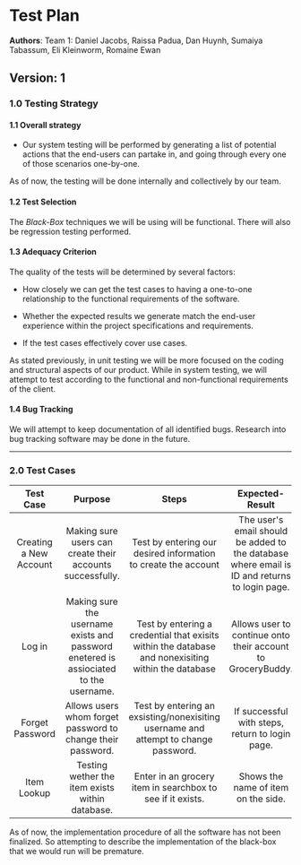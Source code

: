 # Test Plan

**Authors**: Team 1: Daniel Jacobs, Raissa Padua, Dan Huynh, Sumaiya Tabassum, Eli Kleinworm, Romaine Ewan

**Version:** 1
---

### 1.0 Testing Strategy

#### 1.1 Overall strategy

* Our system testing will be performed by generating a list of potential actions that the end-users can partake in, and going through every one of those scenarios one-by-one.

As of now, the testing will be done internally and collectively by our team.

#### 1.2 Test Selection

The *Black-Box* techniques we will be using will be functional. There will also be regression testing performed.

#### 1.3 Adequacy Criterion

The quality of the tests will be determined by several factors:

* How closely we can get the test cases to having a one-to-one relationship to the functional requirements of the software.

* Whether the expected results we generate match the end-user experience within the project specifications and requirements.

* If the test cases effectively cover use cases.

As stated previously, in unit testing we will be more focused on the coding and structural aspects of our product. While in system testing, we will attempt to test according to the functional and non-functional requirements of the client.

#### 1.4 Bug Tracking

We will attempt to keep documentation of all identified bugs. Research into bug tracking software may be done in the future.

---

### 2.0 Test Cases

| **Test Case** | **Purpose**   |**Steps**|**Expected-Result**|**Actual-Result**|**Pass-Fail**|
|:-------------:|:-------------:|:-------:|:-----------------:|:---------------:|-------------|
|Creating a New Account|Making sure users can create their accounts successfully.|Test by entering our desired information to create the account|The user's email should be added to the database where email is ID and returns to login page.|Same|Pass||
|Log in|Making sure the username exists and password enetered is assiociated to the username.|Test by entering a credential that exisits within the database and nonexisiting within the database|Allows user to continue onto their account to GroceryBuddy.|Same|Pass||
|Forget Password|Allows users whom forget password to change their password.|Test by entering an exsisting/nonexisiting username and attempt to change password. |If successful with steps, return to login page.|Same|Pass||
|Item Lookup |Testing wether the item exists within database.|Enter in an grocery item in searchbox to see if it exists.|Shows the name of item on the side.|Same|Pass||

As of now, the implementation procedure of all the software has not been finalized. So attempting to describe the implementation of the black-box that we would run will be premature.

